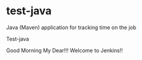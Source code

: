 # test-java
Java (Maven) application for tracking time on the job

Test-java

Good Morning My Dear!!! Welcome to Jenkins!!
